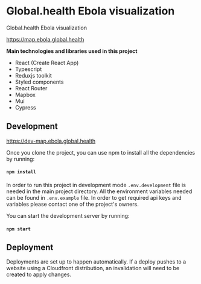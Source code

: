 # Global.health Ebola visualization

Global.health Ebola visualization

https://map.ebola.global.health

**Main technologies and libraries used in this project**

-   React (Create React App)
-   Typescript
-   Reduxjs toolkit
-   Styled components
-   React Router
-   Mapbox
-   Mui
-   Cypress

## Development

https://dev-map.ebola.global.health

Once you clone the project, you can use npm to install all the dependencies by running:

#### `npm install`

In order to run this project in development mode `.env.development` file is needed in the main project directory. All the environment variables needed can be found in `.env.example` file. In order to get required api keys and variables please contact one of the project's owners.

You can start the development server by running:

#### `npm start`

## Deployment

Deployments are set up to happen automatically. If a deploy pushes to a website using a Cloudfront distribution, an invalidation will need to be created to apply changes.
